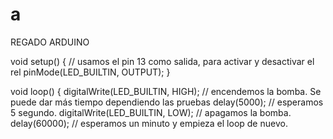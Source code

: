 # a
REGADO ARDUINO

void setup() {
  // usamos el pin 13 como salida, para activar y desactivar el rel
  pinMode(LED_BUILTIN, OUTPUT);
}


void loop() {
  digitalWrite(LED_BUILTIN, HIGH);   // encendemos la bomba.      Se puede dar más tiempo dependiendo las pruebas
  delay(5000);                       // esperamos 5 segundo.
  digitalWrite(LED_BUILTIN, LOW);    // apagamos la bomba.  
  delay(60000);                       // esperamos un minuto y empieza el loop de nuevo.
